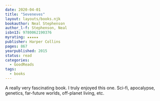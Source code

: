 ```yaml
---
date: 2020-04-01
title: "Seveneves"
layout: layouts/books.njk
bookauthor: Neal Stephenson
author_l-f: Stephenson, Neal
isbn13: 9780062190376
myrating: ★★★★★
publisher: Harper Collins
pages: 867
yearpublished: 2015
status: read
categories:
  - GoodReads
tags:
  - books
---
```

A really very fascinating book. I truly enjoyed this one. Sci-fi, apocalypse, genetics, far-future worlds, off-planet living, etc.

